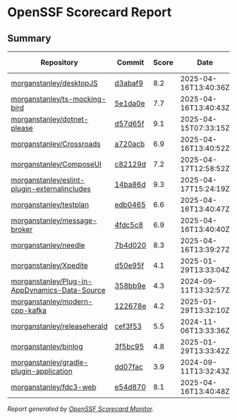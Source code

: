 # OpenSSF Scorecard Report

## Summary

| Repository | Commit | Score | Date | Score Delta | Report | StepSecurity |
| -- | -- | -- | -- | -- | -- | -- |
| [morganstanley/desktopJS](https://github.com/morganstanley/desktopJS) | [d3abaf9](https://github.com/morganstanley/desktopJS/commit/d3abaf991ec5c4a1856728eefb35cdba12b671b4) | 8.2 | 2025-04-16T13:40:36Z | 0 / [Details](https://ossf.github.io/scorecard-visualizer/#/projects/github.com/morganstanley/desktopJS/compare/d3abaf991ec5c4a1856728eefb35cdba12b671b4/d3abaf991ec5c4a1856728eefb35cdba12b671b4) | [View](https://ossf.github.io/scorecard-visualizer/#/projects/github.com/morganstanley/desktopJS/commit/d3abaf991ec5c4a1856728eefb35cdba12b671b4) | [Fix it](https://app.stepsecurity.io/securerepo?repo=morganstanley/desktopJS) |
| [morganstanley/ts-mocking-bird](https://github.com/morganstanley/ts-mocking-bird) | [5e1da0e](https://github.com/morganstanley/ts-mocking-bird/commit/5e1da0ef2ce1e8be0bb89ac3443ac3c36223ff7c) | 7.7 | 2025-04-16T13:40:43Z | 0 / [Details](https://ossf.github.io/scorecard-visualizer/#/projects/github.com/morganstanley/ts-mocking-bird/compare/5e1da0ef2ce1e8be0bb89ac3443ac3c36223ff7c/5e1da0ef2ce1e8be0bb89ac3443ac3c36223ff7c) | [View](https://ossf.github.io/scorecard-visualizer/#/projects/github.com/morganstanley/ts-mocking-bird/commit/5e1da0ef2ce1e8be0bb89ac3443ac3c36223ff7c) | [Fix it](https://app.stepsecurity.io/securerepo?repo=morganstanley/ts-mocking-bird) |
| [morganstanley/dotnet-please](https://github.com/morganstanley/dotnet-please) | [d57d65f](https://github.com/morganstanley/dotnet-please/commit/d57d65fb29cede3e9d9388103ccc2e03cf5e68d9) | 9.1 | 2025-04-15T07:33:15Z | 0 / [Details](https://ossf.github.io/scorecard-visualizer/#/projects/github.com/morganstanley/dotnet-please/compare/1522a18e3896623db390c8ceb548703eeb101315/d57d65fb29cede3e9d9388103ccc2e03cf5e68d9) | [View](https://ossf.github.io/scorecard-visualizer/#/projects/github.com/morganstanley/dotnet-please/commit/d57d65fb29cede3e9d9388103ccc2e03cf5e68d9) | [Fix it](https://app.stepsecurity.io/securerepo?repo=morganstanley/dotnet-please) |
| [morganstanley/Crossroads](https://github.com/morganstanley/Crossroads) | [a720acb](https://github.com/morganstanley/Crossroads/commit/a720acb90e3e4b6cdc6e63707ecb1116b99fba6f) | 6.9 | 2025-04-16T13:40:52Z | 0 / [Details](https://ossf.github.io/scorecard-visualizer/#/projects/github.com/morganstanley/Crossroads/compare/b4229f648c36703736e5be38c3caf284af75eebd/a720acb90e3e4b6cdc6e63707ecb1116b99fba6f) | [View](https://ossf.github.io/scorecard-visualizer/#/projects/github.com/morganstanley/Crossroads/commit/a720acb90e3e4b6cdc6e63707ecb1116b99fba6f) | [Fix it](https://app.stepsecurity.io/securerepo?repo=morganstanley/Crossroads) |
| [morganstanley/ComposeUI](https://github.com/morganstanley/ComposeUI) | [c82129d](https://github.com/morganstanley/ComposeUI/commit/c82129da444d0df258626f0ab42396d8e9bb221e) | 7.2 | 2025-04-17T12:58:52Z | 0 / [Details](https://ossf.github.io/scorecard-visualizer/#/projects/github.com/morganstanley/ComposeUI/compare/11696deccd0df86aa225bf605a45eff29d539fa5/c82129da444d0df258626f0ab42396d8e9bb221e) | [View](https://ossf.github.io/scorecard-visualizer/#/projects/github.com/morganstanley/ComposeUI/commit/c82129da444d0df258626f0ab42396d8e9bb221e) | [Fix it](https://app.stepsecurity.io/securerepo?repo=morganstanley/ComposeUI) |
| [morganstanley/eslint-plugin-externalincludes](https://github.com/morganstanley/eslint-plugin-externalincludes) | [14ba86d](https://github.com/morganstanley/eslint-plugin-externalincludes/commit/14ba86d742ef02062113fa3e32d14b737c37472b) | 9.3 | 2025-04-17T15:24:19Z | 0.1 / [Details](https://ossf.github.io/scorecard-visualizer/#/projects/github.com/morganstanley/eslint-plugin-externalincludes/compare/ff4559893ae3f6a1a87ad1795fb5dc98cca8aec2/14ba86d742ef02062113fa3e32d14b737c37472b) | [View](https://ossf.github.io/scorecard-visualizer/#/projects/github.com/morganstanley/eslint-plugin-externalincludes/commit/14ba86d742ef02062113fa3e32d14b737c37472b) | [Fix it](https://app.stepsecurity.io/securerepo?repo=morganstanley/eslint-plugin-externalincludes) |
| [morganstanley/testplan](https://github.com/morganstanley/testplan) | [edb0465](https://github.com/morganstanley/testplan/commit/edb04655361cdeb39ee01821c3bc9935c8a56103) | 6.6 | 2025-04-16T13:40:47Z | 0 / [Details](https://ossf.github.io/scorecard-visualizer/#/projects/github.com/morganstanley/testplan/compare/2038382e40fad0fd77b5bdec4d3e39bc709e3096/edb04655361cdeb39ee01821c3bc9935c8a56103) | [View](https://ossf.github.io/scorecard-visualizer/#/projects/github.com/morganstanley/testplan/commit/edb04655361cdeb39ee01821c3bc9935c8a56103) | [Fix it](https://app.stepsecurity.io/securerepo?repo=morganstanley/testplan) |
| [morganstanley/message-broker](https://github.com/morganstanley/message-broker) | [4fdc5c8](https://github.com/morganstanley/message-broker/commit/4fdc5c832a5172f402526d8a2fed5787799c2e1a) | 6.9 | 2025-04-16T13:40:40Z | 0 / [Details](https://ossf.github.io/scorecard-visualizer/#/projects/github.com/morganstanley/message-broker/compare/4fdc5c832a5172f402526d8a2fed5787799c2e1a/4fdc5c832a5172f402526d8a2fed5787799c2e1a) | [View](https://ossf.github.io/scorecard-visualizer/#/projects/github.com/morganstanley/message-broker/commit/4fdc5c832a5172f402526d8a2fed5787799c2e1a) | [Fix it](https://app.stepsecurity.io/securerepo?repo=morganstanley/message-broker) |
| [morganstanley/needle](https://github.com/morganstanley/needle) | [7b4d020](https://github.com/morganstanley/needle/commit/7b4d020c81be3b20e5d541fc38ba78ebfd844bf8) | 8.3 | 2025-04-16T13:39:27Z | 0 / [Details](https://ossf.github.io/scorecard-visualizer/#/projects/github.com/morganstanley/needle/compare/75bc786620b3c52ffffaf5cd39c9b1c309e3768e/7b4d020c81be3b20e5d541fc38ba78ebfd844bf8) | [View](https://ossf.github.io/scorecard-visualizer/#/projects/github.com/morganstanley/needle/commit/7b4d020c81be3b20e5d541fc38ba78ebfd844bf8) | [Fix it](https://app.stepsecurity.io/securerepo?repo=morganstanley/needle) |
| [morganstanley/Xpedite](https://github.com/morganstanley/Xpedite) | [d50e95f](https://github.com/morganstanley/Xpedite/commit/d50e95fe068f22774648eb08e6619f4649d1fc39) | 4.1 | 2025-01-29T13:33:04Z | 0 / [Details](https://ossf.github.io/scorecard-visualizer/#/projects/github.com/morganstanley/Xpedite/compare/d50e95fe068f22774648eb08e6619f4649d1fc39/d50e95fe068f22774648eb08e6619f4649d1fc39) | [View](https://ossf.github.io/scorecard-visualizer/#/projects/github.com/morganstanley/Xpedite/commit/d50e95fe068f22774648eb08e6619f4649d1fc39) | [Fix it](https://app.stepsecurity.io/securerepo?repo=morganstanley/Xpedite) |
| [morganstanley/Plug-in-AppDynamics-Data-Source](https://github.com/morganstanley/Plug-in-AppDynamics-Data-Source) | [358bb9e](https://github.com/morganstanley/Plug-in-AppDynamics-Data-Source/commit/358bb9ebe57ece961be43b43130789f15a48d5fe) | 4.3 | 2024-09-11T13:32:57Z | 0 / [Details](https://ossf.github.io/scorecard-visualizer/#/projects/github.com/morganstanley/Plug-in-AppDynamics-Data-Source/compare/358bb9ebe57ece961be43b43130789f15a48d5fe/358bb9ebe57ece961be43b43130789f15a48d5fe) | [View](https://ossf.github.io/scorecard-visualizer/#/projects/github.com/morganstanley/Plug-in-AppDynamics-Data-Source/commit/358bb9ebe57ece961be43b43130789f15a48d5fe) | [Fix it](https://app.stepsecurity.io/securerepo?repo=morganstanley/Plug-in-AppDynamics-Data-Source) |
| [morganstanley/modern-cpp-kafka](https://github.com/morganstanley/modern-cpp-kafka) | [122678e](https://github.com/morganstanley/modern-cpp-kafka/commit/122678e881de94721458fd948f38e65366b68689) | 4.2 | 2025-01-29T13:32:10Z | 0 / [Details](https://ossf.github.io/scorecard-visualizer/#/projects/github.com/morganstanley/modern-cpp-kafka/compare/122678e881de94721458fd948f38e65366b68689/122678e881de94721458fd948f38e65366b68689) | [View](https://ossf.github.io/scorecard-visualizer/#/projects/github.com/morganstanley/modern-cpp-kafka/commit/122678e881de94721458fd948f38e65366b68689) | [Fix it](https://app.stepsecurity.io/securerepo?repo=morganstanley/modern-cpp-kafka) |
| [morganstanley/releaseherald](https://github.com/morganstanley/releaseherald) | [cef3f53](https://github.com/morganstanley/releaseherald/commit/cef3f533b03f551ff0b68c7f9856f21008146d5d) | 5.5 | 2024-11-06T13:33:36Z | 0 / [Details](https://ossf.github.io/scorecard-visualizer/#/projects/github.com/morganstanley/releaseherald/compare/cef3f533b03f551ff0b68c7f9856f21008146d5d/cef3f533b03f551ff0b68c7f9856f21008146d5d) | [View](https://ossf.github.io/scorecard-visualizer/#/projects/github.com/morganstanley/releaseherald/commit/cef3f533b03f551ff0b68c7f9856f21008146d5d) | [Fix it](https://app.stepsecurity.io/securerepo?repo=morganstanley/releaseherald) |
| [morganstanley/binlog](https://github.com/morganstanley/binlog) | [3f5bc95](https://github.com/morganstanley/binlog/commit/3f5bc950d481d768505c3694243bdefaddfbd6b5) | 4.8 | 2025-01-29T13:33:42Z | 0 / [Details](https://ossf.github.io/scorecard-visualizer/#/projects/github.com/morganstanley/binlog/compare/3f5bc950d481d768505c3694243bdefaddfbd6b5/3f5bc950d481d768505c3694243bdefaddfbd6b5) | [View](https://ossf.github.io/scorecard-visualizer/#/projects/github.com/morganstanley/binlog/commit/3f5bc950d481d768505c3694243bdefaddfbd6b5) | [Fix it](https://app.stepsecurity.io/securerepo?repo=morganstanley/binlog) |
| [morganstanley/gradle-plugin-application](https://github.com/morganstanley/gradle-plugin-application) | [dd07fac](https://github.com/morganstanley/gradle-plugin-application/commit/dd07fac568c260bf17ad7ad0ac7bd9f1263e4ac1) | 3.9 | 2024-09-11T13:32:43Z | 0 / [Details](https://ossf.github.io/scorecard-visualizer/#/projects/github.com/morganstanley/gradle-plugin-application/compare/dd07fac568c260bf17ad7ad0ac7bd9f1263e4ac1/dd07fac568c260bf17ad7ad0ac7bd9f1263e4ac1) | [View](https://ossf.github.io/scorecard-visualizer/#/projects/github.com/morganstanley/gradle-plugin-application/commit/dd07fac568c260bf17ad7ad0ac7bd9f1263e4ac1) | [Fix it](https://app.stepsecurity.io/securerepo?repo=morganstanley/gradle-plugin-application) |
| [morganstanley/fdc3-web](https://github.com/morganstanley/fdc3-web) | [e54d870](https://github.com/morganstanley/fdc3-web/commit/e54d8700b6bf560ed2045e9afa3ef8e7ead6ed89) | 8.1 | 2025-04-16T13:40:48Z | 0 / [Details](https://ossf.github.io/scorecard-visualizer/#/projects/github.com/morganstanley/fdc3-web/compare/5562dfee63096b02a4cd962ec514d048a5e690f8/e54d8700b6bf560ed2045e9afa3ef8e7ead6ed89) | [View](https://ossf.github.io/scorecard-visualizer/#/projects/github.com/morganstanley/fdc3-web/commit/e54d8700b6bf560ed2045e9afa3ef8e7ead6ed89) | [Fix it](https://app.stepsecurity.io/securerepo?repo=morganstanley/fdc3-web) |

_Report generated by [OpenSSF Scorecard Monitor](https://github.com/ossf/scorecard-monitor)._
